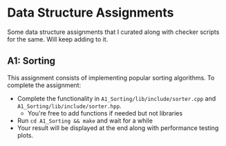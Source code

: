 # Data Structure Assignments

Some data structure assignments that I curated along with checker scripts for the same. Will keep adding to it.

## A1: Sorting

This assignment consists of implementing popular sorting algorithms. To complete the assignment: 

- Complete the functionality in `A1_Sorting/lib/include/sorter.cpp` and `A1_Sorting/lib/include/sorter.hpp`. 
    - You're free to add functions if needed but not libraries
- Run `cd A1_Sorting && make` and wait for a while
- Your result will be displayed at the end along with performance testing plots.